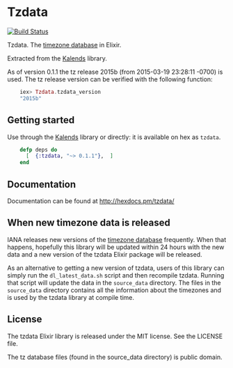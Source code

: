 Tzdata
======

[![Build
Status](https://travis-ci.org/lau/tzdata.svg?branch=master)](https://travis-ci.org/lau/tzdata)

Tzdata. The [timezone database](https://www.iana.org/time-zones) in Elixir.

Extracted from the [Kalends](https://github.com/lau/kalends) library.

As of version 0.1.1 the tz release 2015b (from 2015-03-19 23:28:11 -0700)
is used. The tz release version can be verified with the following function:

```elixir
    iex> Tzdata.tzdata_version
    "2015b"
```

## Getting started

Use through the [Kalends](https://github.com/lau/kalends) library
or directly: it is available on hex as `tzdata`.

```elixir
    defp deps do
      [  {:tzdata, "~> 0.1.1"},  ]
    end
```

## Documentation

Documentation can be found at http://hexdocs.pm/tzdata/

## When new timezone data is released

IANA releases new versions of the [timezone database](https://www.iana.org/time-zones) frequently. When that
happens, hopefully this library will be updated within 24 hours with the new
data and a new version of the tzdata Elixir package will be released.

As an alternative to getting a new version of tzdata, users of this library
can simply run the `dl_latest_data.sh` script and then recompile tzdata. Running
that script will update the data in the `source_data` directory. The files in the
`source_data` directory contains all the information about the timezones
and is used by the tzdata library at compile time.

## License

The tzdata Elixir library is released under the MIT license. See the LICENSE file.

The tz database files (found in the source_data directory) is public domain.
